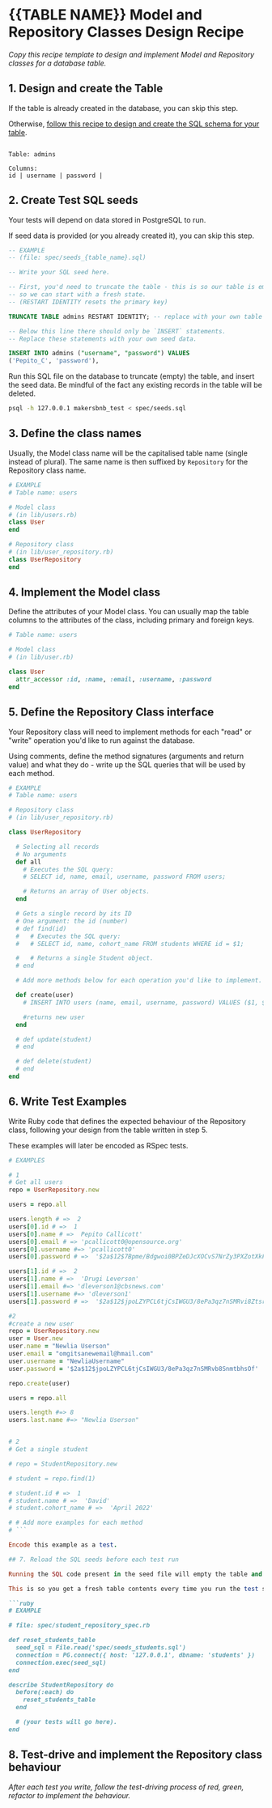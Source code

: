 # {{TABLE NAME}} Model and Repository Classes Design Recipe

_Copy this recipe template to design and implement Model and Repository classes for a database table._

## 1. Design and create the Table

If the table is already created in the database, you can skip this step.

Otherwise, [follow this recipe to design and create the SQL schema for your table](./single_table_design_recipe_template.md).

```

Table: admins

Columns:
id | username | password |
```

## 2. Create Test SQL seeds

Your tests will depend on data stored in PostgreSQL to run.

If seed data is provided (or you already created it), you can skip this step.

```sql
-- EXAMPLE
-- (file: spec/seeds_{table_name}.sql)

-- Write your SQL seed here. 

-- First, you'd need to truncate the table - this is so our table is emptied between each test run,
-- so we can start with a fresh state.
-- (RESTART IDENTITY resets the primary key)

TRUNCATE TABLE admins RESTART IDENTITY; -- replace with your own table name.

-- Below this line there should only be `INSERT` statements.
-- Replace these statements with your own seed data.

INSERT INTO admins ("username", "password") VALUES
('Pepito_C', 'password'),

```

Run this SQL file on the database to truncate (empty) the table, and insert the seed data. Be mindful of the fact any existing records in the table will be deleted.

```bash
psql -h 127.0.0.1 makersbnb_test < spec/seeds.sql
```

## 3. Define the class names

Usually, the Model class name will be the capitalised table name (single instead of plural). The same name is then suffixed by `Repository` for the Repository class name.

```ruby
# EXAMPLE
# Table name: users

# Model class
# (in lib/users.rb)
class User
end

# Repository class
# (in lib/user_repository.rb)
class UserRepository
end
```

## 4. Implement the Model class

Define the attributes of your Model class. You can usually map the table columns to the attributes of the class, including primary and foreign keys.

```ruby
# Table name: users

# Model class
# (in lib/user.rb)

class User
  attr_accessor :id, :name, :email, :username, :password
end

```

## 5. Define the Repository Class interface

Your Repository class will need to implement methods for each "read" or "write" operation you'd like to run against the database.

Using comments, define the method signatures (arguments and return value) and what they do - write up the SQL queries that will be used by each method.

```ruby
# EXAMPLE
# Table name: users

# Repository class
# (in lib/user_repository.rb)

class UserRepository

  # Selecting all records
  # No arguments
  def all
    # Executes the SQL query:
    # SELECT id, name, email, username, password FROM users;

    # Returns an array of User objects.
  end

  # Gets a single record by its ID
  # One argument: the id (number)
  # def find(id)
  #   # Executes the SQL query:
  #   # SELECT id, name, cohort_name FROM students WHERE id = $1;

  #   # Returns a single Student object.
  # end

  # Add more methods below for each operation you'd like to implement.

  def create(user)
    # INSERT INTO users (name, email, username, password) VALUES ($1, $2, $3, $4);

    #returns new user
  end

  # def update(student)
  # end

  # def delete(student)
  # end
end
```

## 6. Write Test Examples

Write Ruby code that defines the expected behaviour of the Repository class, following your design from the table written in step 5.

These examples will later be encoded as RSpec tests.

```ruby
# EXAMPLES

# 1
# Get all users
repo = UserRepository.new

users = repo.all

users.length # =>  2
users[0].id # =>  1
users[0].name # =>  Pepito Callicott'
users[0].email # => 'pcallicott0@opensource.org'
users[0].username #=> 'pcallicott0'
users[0].password # =>  '$2a$12$7Bpme/Bdgwoi0BPZeDJcXOCvS7NrZy3PXZotXkFtFEge9k2Y0mCfa'

users[1].id # =>  2
users[1].name # =>  'Drugi Leverson'
users[1].email #=> 'dleverson1@cbsnews.com'
users[1].username #=> 'dleverson1'
users[1].password # =>  '$2a$12$jpoLZYPCL6tjCsIWGU3/8ePa3qz7nSMRvi8ZtsrFcWUb8SnmtbhsOx'

#2
#create a new user
repo = UserRepository.new
user = User.new
user.name = "Newlia Userson"
user.email = "omgitsanewemail@hmail.com"
user.username = "NewliaUsername"
user.password = '$2a$12$jpoLZYPCL6tjCsIWGU3/8ePa3qz7nSMRvb8SnmtbhsOf'

repo.create(user)

users = repo.all

users.length #=> 8
users.last.name #=> "Newlia Userson"


# 2
# Get a single student

# repo = StudentRepository.new

# student = repo.find(1)

# student.id # =>  1
# student.name # =>  'David'
# student.cohort_name # =>  'April 2022'

# # Add more examples for each method
# ```

Encode this example as a test.

## 7. Reload the SQL seeds before each test run

Running the SQL code present in the seed file will empty the table and re-insert the seed data.

This is so you get a fresh table contents every time you run the test suite.

```ruby
# EXAMPLE

# file: spec/student_repository_spec.rb

def reset_students_table
  seed_sql = File.read('spec/seeds_students.sql')
  connection = PG.connect({ host: '127.0.0.1', dbname: 'students' })
  connection.exec(seed_sql)
end

describe StudentRepository do
  before(:each) do 
    reset_students_table
  end

  # (your tests will go here).
end
```

## 8. Test-drive and implement the Repository class behaviour

_After each test you write, follow the test-driving process of red, green, refactor to implement the behaviour._

